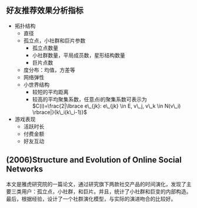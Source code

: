   <!--MathJax数学公式-->
  <script type="text/x-mathjax-config">
  MathJax.Hub.Config({tex2jax: {inlineMath: [['$','$'], ['\\(','\\)']]}});
  </script>
  <script type="text/javascript" async src="https://cdn.mathjax.org/mathjax/latest/MathJax.js?config=TeX-AMS_CHTML"></script>
	

## 好友推荐效果分析指标

* 拓扑结构
	* 直径
	* 孤立点，小社群和巨片参数
		* 孤立点数量
		* 小社群数量，平局成员数，星形结构数量
		* 巨片点数
	* 度分布：均值，方差等
	* 网络弹性
	* 小世界结构
		* 较短的平均距离
		* 较高的平均聚集系数，任意点i的聚集系数可表示为$C(i)=\frac{2|\lbrace e\_{jk}: e\_{jk} \in E, v\_j, v\_k \in N(v\_i) \rbrace|}{k\_i(k\_i-1)}$
* 游戏表现
	* 活跃时长
	* 付费金额
	* 好友互动


## (2006)Structure and Evolution of Online Social Networks
本文是雅虎研究院的一篇论文，通过研究旗下两款社交产品的时间演化，发现了主要三类用户：孤立点，小社群，和巨片。并且，统计了小社群和巨变的内部构造。最后，根据经验，设计了一个社群演化模型，与实际的演进吻合的比较好。